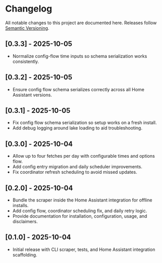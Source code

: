 # Changelog

All notable changes to this project are documented here. Releases follow [Semantic Versioning](https://semver.org/).

## [0.3.3] - 2025-10-05
- Normalize config-flow time inputs so schema serialization works consistently.

## [0.3.2] - 2025-10-05
- Ensure config flow schema serializes correctly across all Home Assistant versions.

## [0.3.1] - 2025-10-05
- Fix config flow schema serialization so setup works on a fresh install.
- Add debug logging around lake loading to aid troubleshooting.

## [0.3.0] - 2025-10-04
- Allow up to four fetches per day with configurable times and options flow.
- Add config entry migration and daily scheduler improvements.
- Fix coordinator refresh scheduling to avoid missed updates.

## [0.2.0] - 2025-10-04
- Bundle the scraper inside the Home Assistant integration for offline installs.
- Add config flow, coordinator scheduling fix, and daily retry logic.
- Provide documentation for installation, configuration, usage, and disclaimers.

## [0.1.0] - 2025-10-04
- Initial release with CLI scraper, tests, and Home Assistant integration scaffolding.

